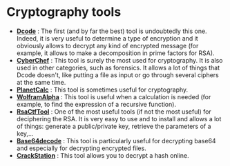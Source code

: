 # Cryptography tools
- [**Dcode**](https://www.dcode.fr/identification-chiffrement) : The first (and by far the best) tool is undoubtedly this one. Indeed, it is very useful to determine a type of encryption and it obviously allows to decrypt any kind of encrypted message (for example, it allows to make a decomposition in prime factors for RSA).
- [**CyberChef**](https://gchq.github.io/CyberChef/) : This tool is surely the most used for cryptography. It is also used in other categories, such as forensics. It allows a lot of things that Dcode doesn't, like putting a file as input or go through several ciphers at the same time.
- [**PlanetCalc**](https://fr.planetcalc.com/search/?section=5033) : This tool is sometimes useful for cryptography.
- [**WolframAlpha**](https://www.wolframalpha.com/) : This tool is useful when a calculation is needed (for example, to find the expression of a recursive function).
- [**RsaCtfTool**](https://github.com/Ganapati/RsaCtfTool) : One of the most useful tools (if not the most useful) for deciphering the RSA. It is very easy to use and to install and allows a lot of things: generate a public/private key, retrieve the parameters of a key,...
- [**Base64decode**](https://www.base64decode.org/) : This tool is particularly useful for decrypting base64 and especially for decrypting encrypted files.
- [**CrackStation**](https://crackstation.net/) : This tool allows you to decrypt a hash online.
